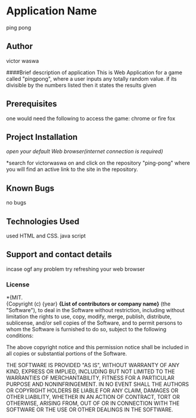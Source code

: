 # Application Name
ping pong
## Author
victor waswa

####Brief description of application
This is Web Application for a game called "pingpong", where a user inputs any totally random value. if its divisible by the numbers listed then it states the results given

## Prerequisites
one would need the following to access the game:
  chrome or fire fox
## Project Installation

*open your default Web browser(internet connection is required)*

*search for victorwaswa on and click on the repository "ping-pong" where you will find an active link to the site in the repository.
## Known Bugs
no bugs
## Technologies Used
 used HTML and CSS. java script
## Support and contact details
incase ogf any problem try refreshing your web browser
### License
*{MIT.  
{Copyright (c) {year} **{List of contributors or company name}**
 (the "Software"), to deal in the Software without restriction, including without limitation the rights to use, copy, modify, merge, publish, distribute, sublicense, and/or sell copies of the Software, and to permit persons to whom the Software is furnished to do so, subject to the following conditions:

The above copyright notice and this permission notice shall be included in all copies or substantial portions of the Software.

THE SOFTWARE IS PROVIDED "AS IS", WITHOUT WARRANTY OF ANY KIND, EXPRESS OR IMPLIED, INCLUDING BUT NOT LIMITED TO THE WARRANTIES OF MERCHANTABILITY, FITNESS FOR A PARTICULAR PURPOSE AND NONINFRINGEMENT. IN NO EVENT SHALL THE AUTHORS OR COPYRIGHT HOLDERS BE LIABLE FOR ANY CLAIM, DAMAGES OR OTHER LIABILITY, WHETHER IN AN ACTION OF CONTRACT, TORT OR OTHERWISE, ARISING FROM, OUT OF OR IN CONNECTION WITH THE SOFTWARE OR THE USE OR OTHER DEALINGS IN THE SOFTWARE.
  